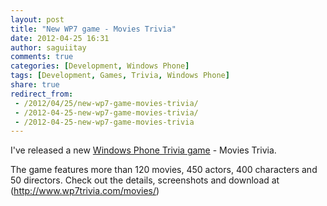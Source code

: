 ```yaml
---
layout: post
title: "New WP7 game - Movies Trivia"
date: 2012-04-25 16:31
author: saguiitay
comments: true
categories: [Development, Windows Phone]
tags: [Development, Games, Trivia, Windows Phone]
share: true
redirect_from:
 - /2012/04/25/new-wp7-game-movies-trivia/
 - /2012-04-25-new-wp7-game-movies-trivia/
 - /2012-04-25-new-wp7-game-movies-trivia
---
```

I've released a new [Windows Phone Trivia game](http://www.wp7trivia.com) - Movies Trivia. 

The game features more than 120 movies, 450 actors, 400 characters and 50 directors. Check out the details, screenshots and download at (http://www.wp7trivia.com/movies/)
